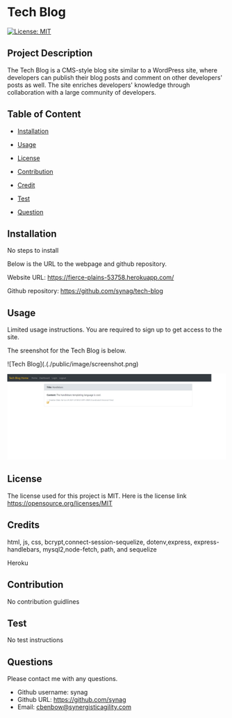 # Tech Blog  

[![License: MIT](https://img.shields.io/badge/License-MIT-yellow.svg)](https://opensource.org/licenses/MIT)


## Project Description 
The Tech Blog is a CMS-style blog site similar to a WordPress site, where developers can publish their blog posts and comment on other developers' posts as well. The site enriches developers' knowledge through collaboration with a large community of developers. 

## Table of Content

* [Installation](#installation)

* [Usage](#usage)

* [License](#License)

* [Contribution](#Contribution)

* [Credit](#Credits)

* [Test](#Test)

* [Question](#Question) 

## Installation
No steps to install


Below is the URL to the webpage and github repository. 

Website URL: https://fierce-plains-53758.herokuapp.com/

Github repository: https://github.com/synag/tech-blog


## Usage
Limited usage instructions. You are required to sign up to get access to the site. 

The sreenshot for the Tech Blog is below. 

![Tech Blog](.(./public/image/screenshot.png)

![Tech Blog](./public/image/screenshot2.png)

## License
The license used for this project is MIT. Here is the license link https://opensource.org/licenses/MIT

## Credits
html, js, css, bcrypt,connect-session-sequelize, dotenv,express, express-handlebars, mysql2,node-fetch, path, and sequelize

Heroku

## Contribution
No contribution guidlines

## Test
No test instructions

## Questions
Please contact me with any questions.  

* Github username: synag
* Github URL: https://github.com/synag
* Email:  cbenbow@synergisticagility.com 
